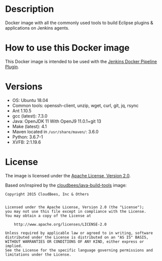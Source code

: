 # Description

Docker image with all the commonly used tools to build Eclipse plugins & applications on Jenkins agents.

# How to use this Docker image

This Docker image is intended to be used with the [Jenkins Docker Pipeline Plugin](https://wiki.jenkins-ci.org/display/JENKINS/CloudBees+Docker+Pipeline+Plugin).

# Versions
-   OS: Ubuntu 18.04
-   Common tools: openssh-client, unzip, wget, curl, git, jq, rsync
-   Ant 1.10.5
-   gcc (latest): 7.3.0
-   Java: OpenJDK 11 With OpenJ9 11.0.1+git 13
-   Make (latest): 4.1
-   Maven located in `/usr/share/maven/`: 3.6.0
-   Python: 3.6.7-1
-   XVFB: 2:1.19.6

# License

The image is licensed under the [Apache License, Version 2.0](https://www.apache.org/licenses/LICENSE-2.0).

Based on/inspired by the [cloudbees/java-build-tools](https://github.com/cloudbees/java-build-tools-dockerfile) image:
```
Copyright 2015 CloudBees, Inc & Others


Licensed under the Apache License, Version 2.0 (the "License");
you may not use this file except in compliance with the License.
You may obtain a copy of the License at

    http://www.apache.org/licenses/LICENSE-2.0

Unless required by applicable law or agreed to in writing, software
distributed under the License is distributed on an "AS IS" BASIS,
WITHOUT WARRANTIES OR CONDITIONS OF ANY KIND, either express or implied.
See the License for the specific language governing permissions and
limitations under the License.